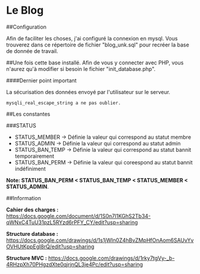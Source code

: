 Le Blog
=======

##Configuration

Afin de faciliter les choses, j'ai configuré la connexion en mysql.
Vous trouverez dans ce répertoire de fichier "blog_unk.sql" pour recréer la base de donnée de travail.

##Une fois cette base installé.
Afin de vous y connecter avec PHP, vous n'aurez qu'à modifier si besoin le fichier "init_database.php".


####Dernier point important

La sécurisation des données envoyé par l'utilisateur sur le serveur.

    mysqli_real_escape_string a ne pas oublier.

##Les constantes

###STATUS

+   STATUS_MEMBER       -> Définie la valeur qui correspond au statut membre
+   STATUS_ADMIN        -> Définie la valeur qui correspond au statut admin
+   STATUS_BAN_TEMP     -> Définie la valeur qui correspond au statut bannit temporairement
+   STATUS_BAN_PERM     -> Définie la valeur qui coreespond au statut bannit indéfiniment

__Note: STATUS_BAN_PERM < STATUS_BAN_TEMP < STATUS_MEMBER < STATUS_ADMIN__.



##Information

**Cahier des charges :**
https://docs.google.com/document/d/1S0n7l1KGhS2Tb34-qWNxC4TuU31pzL5RYzd6rPFY_CY/edit?usp=sharing


**Structure database :**
https://docs.google.com/drawings/d/1s1jWIn0Z4hBvZMpHfOnAom6SAUvYvOVHUtKppEgI8rQ/edit?usp=sharing



**Structure MVC :**
https://docs.google.com/drawings/d/1rky7tgVy-_b-4RHzpXh70PHgzdXte0qjrjnQL3je4Pc/edit?usp=sharing